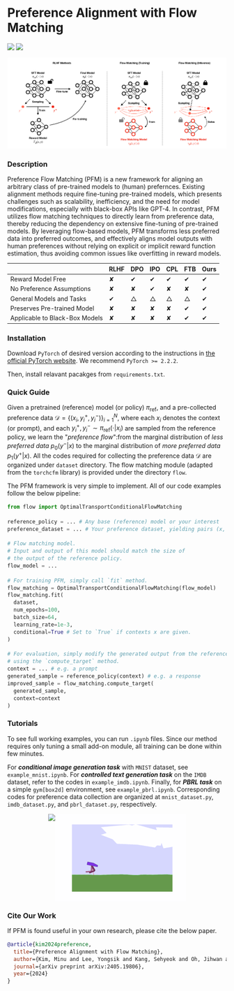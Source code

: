 # Preference Alignment with Flow Matching

<a href="https://arxiv.org/abs/2405.19806"><img src="https://img.shields.io/badge/Paper-arXiv:2405.19806-Green"></a>
<a href=#bibtex><img src="https://img.shields.io/badge/Paper-BibTex-yellow"></a>

![main_figure](./assets/main.png)  

### Description

Preference Flow Matching (PFM) is a new framework for aligning an arbitrary class of pre-trained models to (human) prefernces. Existing alignment methods require fine-tuning pre-trained models, which presents challenges such as scalability, inefficiency, and the need for model modifications, especially with black-box APIs like GPT-4. In contrast, PFM utilizes flow matching techniques to directly learn from preference data, thereby reducing the dependency on extensive fine-tuning of pre-trained models. By leveraging flow-based models, PFM transforms less preferred data into preferred outcomes, and effectively aligns model outputs with human preferences without relying on explicit or implicit reward function estimation, thus avoiding common issues like overfitting in reward models.

|                                          | RLHF    | DPO     | IPO       | CPL     | FTB     | Ours    |
|------------------------------------------|---------|---------|-----------|---------|---------|---------|
| Reward Model Free                        | ✘       | ✔       | ✔         | ✔       | ✔       | ✔       |
| No Preference Assumptions                | ✘       | ✘       | ✔         | ✘       | ✘       | ✔       |
| General Models and Tasks                 | ✔       | △       | △         | △       | △       | ✔       |
| Preserves Pre-trained Model              | ✘       | ✘       | ✘         | ✘       | ✔       | ✔       |
| Applicable to Black-Box Models           | ✘       | ✘       | ✘         | ✘       | ✔       | ✔       |


### Installation 
Download `PyTorch` of desired version according to the instructions in [the official PyTorch website](https://pytorch.org/). We recommend `PyTorch >= 2.2.2`.

Then, install relavant pacakges from `requirements.txt`.

### Quick Guide
Given a pretrained (reference) model (or policy) $\pi_{\mathrm{ref}}$, and a pre-collected preference data $\mathcal{D} = \{(x_{i}, y_{i}^{+}, y_{i}^{-})\}_{i=1}^{N}$, where each $x_{i}$ denotes the context (or prompt), and each $y_{i}^{+}, y_{i}^{-} \sim \pi_{\mathrm{ref}}(\cdot | x_{i})$ are sampled from the reference policy, we learn the "*preference flow*":from the marginal distribution of *less preferred data* $p_{0}(y^{-} | x)$ to the marginal distribution of *more preferred data* $p_{1}(y^{+} | x)$. All the codes required for collecting the preference data $\mathcal{D}$ are organized under `dataset` directory. The flow matching module (adapted from the `torchcfm` library) is provided under the directory `flow`.  

The PFM framework is very simple to implement. All of our code examples follow the below pipeline:
```python
from flow import OptimalTransportConditionalFlowMatching

reference_policy = ... # Any base (reference) model or your interest
preference_dataset = ... # Your preference dataset, yielding pairs (x, y^+, y^-).

# Flow matching model. 
# Input and output of this model should match the size of
# the output of the reference policy.
flow_model = ...

# For training PFM, simply call `fit` method.
flow_matching = OptimalTransportConditionalFlowMatching(flow_model)
flow_matching.fit(
  dataset,
  num_epochs=100,
  batch_size=64,
  learning_rate=1e-3,
  conditional=True # Set to `True` if contexts x are given.
)

# For evaluation, simply modify the generated output from the reference policy
# using the `compute_target` method.
context = ... # e.g. a prompt
generated_sample = reference_policy(context) # e.g. a response
improved_sample = flow_matching.compute_target(
  generated_sample,
  context=context
)
```

### Tutorials

To see full working examples, you can run `.ipynb` files. Since our method requires only tuning a small add-on module, all training can be done within few minutes.

For ***conditional image generation task*** with `MNIST` dataset, see `example_mnist.ipynb`. For ***controlled text generation task*** on the `IMDB` dataset, refer to the codes in `example_imdb.ipynb`. Finally, for ***PBRL task*** on a simple `gym[box2d]` environment, see `example_pbrl.ipynb`. Corresponding codes for preference data collection are organized at `mnist_dataset.py`, `imdb_dataset.py`, and `pbrl_dataset.py`, respectively. 

<div style="display: flex; justify-content: center; align-items: center;">
  <img src="./assets/mnist_example.gif" height="200">
  <img src="./assets/bipedal_walker_positive.gif" height="200">
</div>

### Cite Our Work

If PFM is found useful in your own research, please cite the below paper.

```bibtex
@article{kim2024preference,
  title={Preference Alignment with Flow Matching},
  author={Kim, Minu and Lee, Yongsik and Kang, Sehyeok and Oh, Jihwan and Chong, Song and Yun, Seyoung},
  journal={arXiv preprint arXiv:2405.19806},
  year={2024}
}
```
